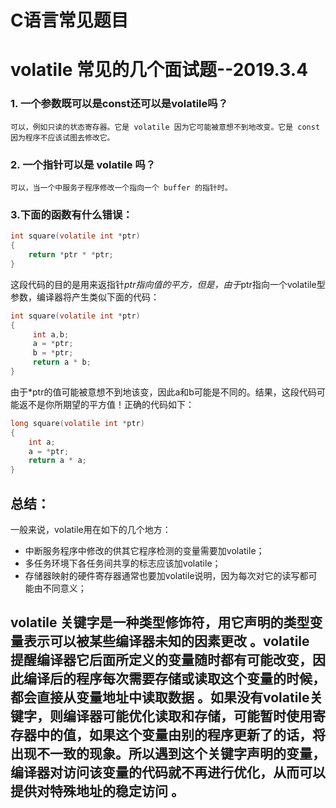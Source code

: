 # C语言常见题目

# volatile 常见的几个面试题--2019.3.4
### 1. 一个参数既可以是const还可以是volatile吗？

	可以，例如只读的状态寄存器。它是 volatile 因为它可能被意想不到地改变。它是 const 因为程序不应该试图去修改它。
	
### 2. 一个指针可以是 volatile 吗？

	可以，当一个中服务子程序修改一个指向一个 buffer 的指针时。
	
### 3.下面的函数有什么错误： 
```C
int square(volatile int *ptr) 
{ 
    return *ptr * *ptr; 
} 
```

这段代码的目的是用来返指针*ptr指向值的平方，但是，由于*ptr指向一个volatile型参数，编译器将产生类似下面的代码：
```C
int square(volatile int *ptr)  
{ 
	 int a,b; 
	 a = *ptr; 
	 b = *ptr; 
	 return a * b; 
}
```
由于*ptr的值可能被意想不到地该变，因此a和b可能是不同的。结果，这段代码可能返不是你所期望的平方值！正确的代码如下： 

```C
long square(volatile int *ptr)  
{ 
    int a; 
    a = *ptr; 
    return a * a; 
}
```
## 总结：
一般来说，volatile用在如下的几个地方：   
* 中断服务程序中修改的供其它程序检测的变量需要加volatile；   
* 多任务环境下各任务间共享的标志应该加volatile；   
* 存储器映射的硬件寄存器通常也要加volatile说明，因为每次对它的读写都可能由不同意义； 

**volatile 关键字是一种类型修饰符，用它声明的类型变量表示可以被某些编译器未知的因素更改** 。volatile 提醒编译器它后面所定义的变量随时都有可能改变，因此编译后的程序每次需要存储或读取这个变量的时候，都会**直接从变量地址中读取数据** 。如果没有volatile关键字，则编译器可能优化读取和存储，可能暂时使用寄存器中的值，如果这个变量由别的程序更新了的话，将出现不一致的现象。所以**遇到这个关键字声明的变量，编译器对访问该变量的代码就不再进行优化，从而可以提供对特殊地址的稳定访问** 。
--------------------- 